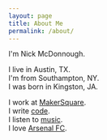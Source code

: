 ```yaml
---
layout: page
title: About Me
permalink: /about/
---
```


I'm Nick McDonnough.

I live in Austin, TX.<br>
I'm from Southampton, NY.<br>
I was born in Kingston, JA.<br>

I work at [MakerSquare](http://www.makersquare.com).<br>
I write [code](http://github.com/nickmcdonnough).<br>
I listen to [music](http://open.spotify.com/user/nickmcdonnough).<br>
I love [Arsenal FC](http://www.arsenal.com).
